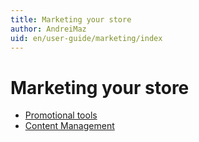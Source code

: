 ```yaml
---
title: Marketing your store
author: AndreiMaz
uid: en/user-guide/marketing/index
---
```


# Marketing your store

- [Promotional tools](xref:en/user-guide/marketing/promotional/index)
- [Content Management](xref:en/user-guide/marketing/content/index)